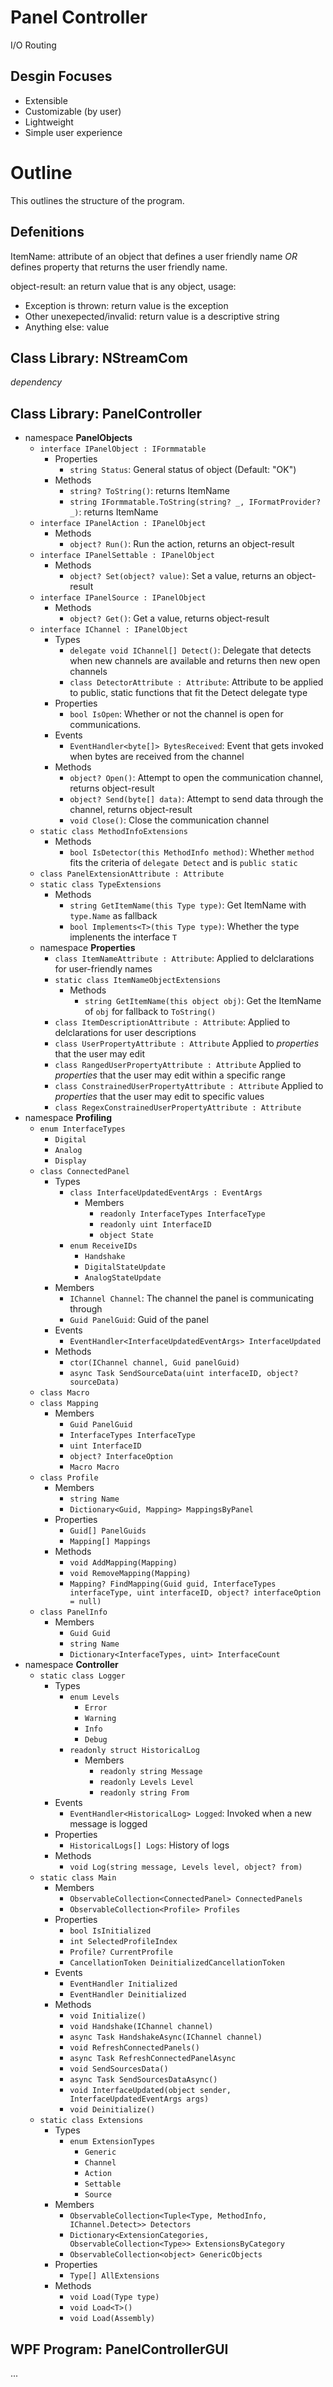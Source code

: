 # Panel Controller
I/O Routing

## Desgin Focuses
* Extensible
* Customizable (by user)
* Lightweight
* Simple user experience

# Outline
This outlines the structure of the program.

## Defenitions
ItemName: attribute of an object that defines a user friendly name *OR* defines property that returns the user friendly name.

object-result: an return value that is any object, usage:
* Exception is thrown: return value is the exception
* Other unexepected/invalid: return value is a descriptive string
* Anything else: value

## Class Library: NStreamCom
*dependency*

## Class Library: PanelController
* namespace **PanelObjects**
    * `interface IPanelObject : IFormmatable`
        * Properties
            * `string Status`: General status of object (Default: "OK")
        * Methods
            * `string? ToString()`: returns ItemName
            * `string IFormmatable.ToString(string? _, IFormatProvider? _)`: returns ItemName
    * `interface IPanelAction : IPanelObject`
        * Methods
            * `object? Run()`: Run the action, returns an object-result
    * `interface IPanelSettable : IPanelObject`
         * Methods
            * `object? Set(object? value)`: Set a value, returns an object-result
    * `interface IPanelSource : IPanelObject`
        * Methods
            * `object? Get()`: Get a value, returns object-result
    * `interface IChannel : IPanelObject`
        * Types
            * `delegate void IChannel[] Detect()`: Delegate that detects when new channels are available and returns then new open channels
            * `class DetectorAttribute : Attribute`: Attribute to be applied to public, static functions that fit the Detect delegate type
        * Properties
            * `bool IsOpen`: Whether or not the channel is open for communications.
        * Events
            * `EventHandler<byte[]> BytesReceived`: Event that gets invoked when bytes are received from the channel
        * Methods
            * `object? Open()`: Attempt to open the communication channel, returns object-result
            * `object? Send(byte[] data)`: Attempt to send data through the channel, returns object-result
            * `void Close()`: Close the communication channel
    * `static class MethodInfoExtensions`
        * Methods
            * `bool IsDetector(this MethodInfo method)`: Whether `method` fits the criteria of `delegate Detect` and is `public static`
    * `class PanelExtensionAttribute : Attribute`
    * `static class TypeExtensions`
        * Methods
            * `string GetItemName(this Type type)`: Get ItemName with `type.Name` as fallback
            * `bool Implements<T>(this Type type)`: Whether the type implenents the interface `T`
    * namespace **Properties**
        * `class ItemNameAttribute : Attribute`: Applied to delclarations for user-friendly names
        * `static class ItemNameObjectExtensions`
            * Methods
                * `string GetItemName(this object obj)`: Get the ItemName of `obj` for fallback to `ToString()`
        * `class ItemDescriptionAttribute : Attribute`: Applied to delclarations for user descriptions
        * `class UserPropertyAttribute : Attribute` Applied to *properties* that the user may edit
        * `class RangedUserPropertyAttribute : Attribute` Applied to *properties* that the user may edit within a specific range
        * `class ConstrainedUserPropertyAttribute : Attribute` Applied to *properties* that the user may edit to specific values
        * `class RegexConstrainedUserPropertyAttribute : Attribute`
* namespace **Profiling**
    * `enum InterfaceTypes`
        * `Digital`
        * `Analog`
        * `Display`
    * `class ConnectedPanel`
        * Types
            * `class InterfaceUpdatedEventArgs : EventArgs`
                * Members
                    * `readonly InterfaceTypes InterfaceType`
                    * `readonly uint InterfaceID`
                    * `object State`
            * `enum ReceiveIDs`
                * `Handshake`
                * `DigitalStateUpdate`
                * `AnalogStateUpdate`
        * Members
            * `IChannel Channel`: The channel the panel is communicating through
            * `Guid PanelGuid`: Guid of the panel
        * Events
            * `EventHandler<InterfaceUpdatedEventArgs> InterfaceUpdated`
        * Methods
            * `ctor(IChannel channel, Guid panelGuid)`
            * `async Task SendSourceData(uint interfaceID, object? sourceData)`
    * `class Macro`
    * `class Mapping`
        * Members
            * `Guid PanelGuid`
            * `InterfaceTypes InterfaceType`
            * `uint InterfaceID`
            * `object? InterfaceOption`
            * `Macro Macro`
    * `class Profile`
        * Members
            * `string Name`
            * `Dictionary<Guid, Mapping> MappingsByPanel`
        * Properties
            * `Guid[] PanelGuids`
            * `Mapping[] Mappings`
        * Methods
            * `void AddMapping(Mapping)`
            * `void RemoveMapping(Mapping)`
            * `Mapping? FindMapping(Guid guid, InterfaceTypes interfaceType, uint interfaceID, object? interfaceOption = null)`
    * `class PanelInfo`
        * Members
            * `Guid Guid`
            * `string Name`
            * `Dictionary<InterfaceTypes, uint> InterfaceCount`
* namespace **Controller**
    * `static class Logger`
        * Types
            * `enum Levels`
                * `Error`
                * `Warning`
                * `Info`
                * `Debug`
            * `readonly struct HistoricalLog`
                * Members
                    * `readonly string Message`
                    * `readonly Levels Level`
                    * `readonly string From`
        * Events
            * `EventHandler<HistoricalLog> Logged`: Invoked when a new message is logged
        * Properties
            * `HistoricalLogs[] Logs`: History of logs
        * Methods
            * `void Log(string message, Levels level, object? from)`
    * `static class Main`
        * Members
            * `ObservableCollection<ConnectedPanel> ConnectedPanels`
            * `ObservableCollection<Profile> Profiles`
        * Properties
            * `bool IsInitialized`
            * `int SelectedProfileIndex`
            * `Profile? CurrentProfile`
            * `CancellationToken DeinitializedCancellationToken`
        * Events
            * `EventHandler Initialized`
            * `EventHandler Deinitialized`
        * Methods
            * `void Initialize()`
            * `void Handshake(IChannel channel)`
            * `async Task HandshakeAsync(IChannel channel)`
            * `void RefreshConnectedPanels()`
            * `async Task RefreshConnectedPanelAsync`
            * `void SendSourcesData()`
            * `async Task SendSourcesDataAsync()`
            * `void InterfaceUpdated(object sender, InterfaceUpdatedEventArgs args)`
            * `void Deinitialize()`
    * `static class Extensions`
        * Types
            * `enum ExtensionTypes`
                * `Generic`
                * `Channel`
                * `Action`
                * `Settable`
                * `Source`
        * Members
            * `ObservableCollection<Tuple<Type, MethodInfo, IChannel.Detect>> Detectors`
            * `Dictionary<ExtensionCategories, ObservableCollection<Type>> ExtensionsByCategory`
            * `ObservableCollection<object> GenericObjects`
        * Properties
            * `Type[] AllExtensions`
        * Methods
            * `void Load(Type type)`
            * `void Load<T>()`
            * `void Load(Assembly)`

## WPF Program: PanelControllerGUI
...